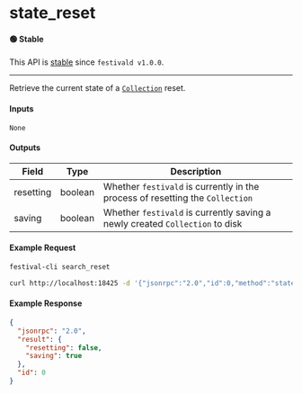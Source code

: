 # state_reset

#### 🟢 Stable
This API is [stable](/api-stability/marker.md) since `festivald v1.0.0`.

---

Retrieve the current state of a [`Collection`](/common-objects/collection.md) reset.

#### Inputs

`None`

#### Outputs

| Field     | Type    | Description |
|-----------|---------|-------------|
| resetting | boolean | Whether `festivald` is currently in the process of resetting the `Collection`
| saving    | boolean | Whether `festivald` is currently saving a newly created `Collection` to disk

#### Example Request
```bash
festival-cli search_reset
```
```bash
curl http://localhost:18425 -d '{"jsonrpc":"2.0","id":0,"method":"state_reset"}'
```

#### Example Response
```json
{
  "jsonrpc": "2.0",
  "result": {
    "resetting": false,
    "saving": true
  },
  "id": 0
}
```

